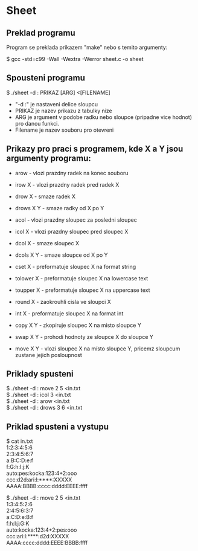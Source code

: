 # Sheet

## Preklad programu

Program se preklada prikazem "make" nebo s temito argumenty:

$ gcc -std=c99 -Wall -Wextra -Werror sheet.c -o sheet

## Spousteni programu
$ ./sheet -d : PRIKAZ [ARG] <[FILENAME]

- "-d :" je nastaveni delice sloupcu 
- PRIKAZ je nazev prikazu z tabulky nize
- ARG je argument v podobe radku nebo sloupce (pripadne vice hodnot) pro danou funkci.
- Filename je nazev souboru pro otevreni

## Prikazy pro praci s programem, kde X a Y jsou argumenty programu:

- arow - vlozi prazdny radek na konec souboru  
- irow X - vlozi prazdny radek pred radek X  
- drow X - smaze radek X  
- drows X Y - smaze radky od X po Y

- acol - vlozi prazdny sloupec za posledni sloupec  
- icol X - vlozi prazdny sloupec pred sloupec X  
- dcol X - smaze sloupec X  
- dcols X Y - smaze sloupce od X po Y  

- cset X - preformatuje sloupec X na format string  
- tolower X - preformatuje sloupec X na lowercase text  
- toupper X - preformatuje sloupec X na uppercase text  
- round X - zaokrouhli cisla ve sloupci X  
- int X - preformatuje sloupec X na format int  
- copy X Y - zkopiruje sloupec X na misto sloupce Y  
- swap X Y - prohodi hodnoty ze sloupce X do sloupce Y  
- move X Y - vlozi sloupec X na místo sloupce Y, pricemz sloupcum zustane jejich posloupnost  

## Priklady spusteni

$ ./sheet -d : move 2 5 <in.txt  
$ ./sheet -d : icol 3 <in.txt  
$ ./sheet -d : arow <in.txt  
$ ./sheet -d : drows 3 6 <in.txt

## Priklad spusteni a vystupu
$ cat in.txt  
1:2:3:4:5:6  
2:3:4:5:6:7  
a:B:C:D:e:f  
f:G:h:I:j:K  
auto:pes:kocka:123:4+2:ooo  
ccc:d2d:ari:l:****:XXXXX  
AAAA:BBBB:cccc:dddd:EEEE:ffff  

$ ./sheet -d : move 2 5 <in.txt  
1:3:4:5:2:6  
2:4:5:6:3:7  
a:C:D:e:B:f  
f:h:I:j:G:K  
auto:kocka:123:4+2:pes:ooo  
ccc:ari:l:****:d2d:XXXXX  
AAAA:cccc:dddd:EEEE:BBBB:ffff
